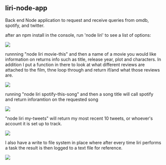 <h2>liri-node-app</h2>

Back end Node application to request and receive queries from omdb, spotify, and twitter.

after an npm install in the console, run 'node liri' to see a list of options:

![](https://i.imgur.com/FgfdQ1K.png)

runnning "node liri movie-this" and then a name of a movie you would like information on returns info such as title, release year, plot and characters.  In addition I put a function in there to look at what different reviews are attached to the film, thne loop through and return if/and what those reviews are.

![](https://i.imgur.com/xSEISPF.png)

running "node liri spotify-this-song" and then a song title will call spotify and return inforamtion on the requested song

![](https://i.imgur.com/EO6wYsH.png)

"node liri my-tweets" will return my most recent 10 tweets, or whoever's account it is set up to track.

![](https://i.imgur.com/H1WoLwX.png)

I also have a write to file system in place where after every time liri performs a task the result is then logged to a text file for reference.

![](https://i.imgur.com/birSpev.png)
